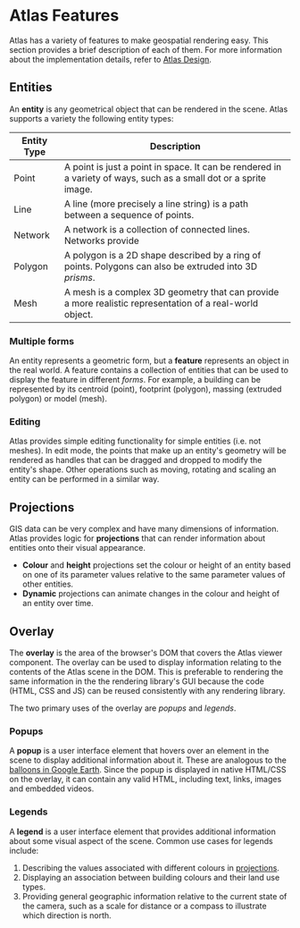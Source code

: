 # Atlas Features

Atlas has a variety of features to make geospatial rendering easy. This section provides a brief
description of each of them. For more information about the implementation details, refer to
[Atlas Design](design.md).


## Entities

An **entity** is any geometrical object that can be rendered in the scene. Atlas supports a variety
the following entity types:

Entity Type | Description
----------- | -----------
Point       | A point is just a point in space. It can be rendered in a variety of ways, such as a small dot or a sprite image.
Line        | A line (more precisely a line string) is a path between a sequence of points.
Network     | A network is a collection of connected lines. Networks provide
Polygon     | A polygon is a 2D shape described by a ring of points. Polygons can also be extruded into 3D *prisms*.
Mesh        | A mesh is a complex 3D geometry that can provide a more realistic representation of a real-world object.

### Multiple forms

An entity represents a geometric form, but a **feature** represents an object in the real world.
A feature contains a collection of entities that can be used to display the feature in different
*forms*. For example, a building can be represented by its centroid (point), footprint (polygon),
massing (extruded polygon) or model (mesh).

### Editing

Atlas provides simple editing functionality for simple entities (i.e. not meshes). In edit mode,
the points that make up an entity's geometry will be rendered as handles that can be dragged and
dropped to modify the entity's shape. Other operations such as moving, rotating and scaling an
entity can be performed in a similar way.


## Projections

GIS data can be very complex and have many dimensions of information. Atlas provides logic for
**projections** that can render information about entities onto their visual appearance.

* **Colour** and **height** projections set the colour or height of an entity based on one of its
parameter values relative to the same parameter values of other entities.
* **Dynamic** projections can animate changes in the colour and height of an entity over time.


## Overlay

The **overlay** is the area of the browser's DOM that covers the Atlas viewer component. The
overlay can be used to display information relating to the contents of the Atlas scene in the DOM.
This is preferable to rendering the same information in the the rendering library's GUI because the
code (HTML, CSS and JS) can be reused consistently with any rendering library.

The two primary uses of the overlay are *popups* and *legends*.

### Popups

A **popup** is a user interface element that hovers over an element in the scene to display
additional information about it. These are analogous to the [balloons in Google Earth][balloon].
Since the popup is displayed in native HTML/CSS on the overlay, it can contain any valid HTML,
including text, links, images and embedded videos.

### Legends

A **legend** is a user interface element that provides additional information about some visual
aspect of the scene. Common use cases for legends include:

1. Describing the values associated with different colours in [projections](#projections).
2. Displaying an association between building colours and their land use types.
3. Providing general geographic information relative to the current state of the camera, such as a
scale for distance or a compass to illustrate which direction is north.

[balloon]: https://developers.google.com/earth/documentation/balloons
